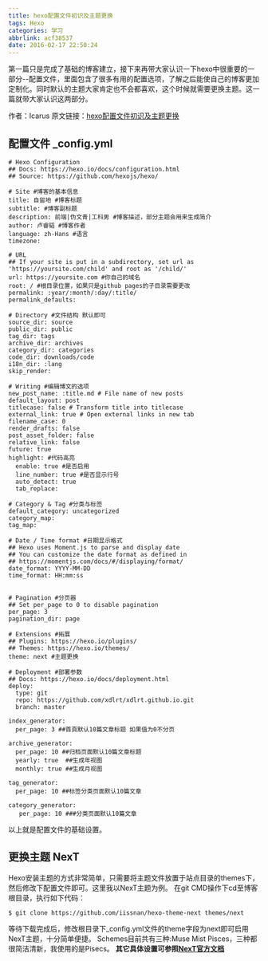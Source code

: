 ```yaml
---
title: hexo配置文件初识及主题更换
tags: Hexo
categories: 学习
abbrlink: acf38537
date: 2016-02-17 22:50:24
---
```

第一篇只是完成了基础的博客建立，接下来再带大家认识一下hexo中很重要的一部分--配置文件，里面包含了很多有用的配置选项，了解之后能使自己的博客更加定制化。同时默认的主题大家肯定也不会都喜欢，这个时候就需要更换主题。这一篇就带大家认识这两部分。
<!--more-->

作者：Icarus
原文链接：[hexo配置文件初识及主题更换](https://xdlrt.github.io/2016/02/17/2016-02-17)

## 配置文件 _config.yml
````
# Hexo Configuration
## Docs: https://hexo.io/docs/configuration.html
## Source: https://github.com/hexojs/hexo/

# Site #博客的基本信息
title: 自留地 #博客标题
subtitle: #博客副标题
description: 前端|伪文青|工科男 #博客描述，部分主题会用来生成简介
author: 卢睿韬 #博客作者
language: zh-Hans #语言
timezone:

# URL
## If your site is put in a subdirectory, set url as 'https://yoursite.com/child' and root as '/child/'
url: https://yoursite.com #你自己的域名
root: / #根目录位置，如果只是github pages的子目录需要更改
permalink: :year/:month/:day/:title/
permalink_defaults:

# Directory #文件结构 默认即可
source_dir: source
public_dir: public
tag_dir: tags
archive_dir: archives
category_dir: categories
code_dir: downloads/code
i18n_dir: :lang
skip_render:

# Writing #编辑博文的选项
new_post_name: :title.md # File name of new posts
default_layout: post
titlecase: false # Transform title into titlecase
external_link: true # Open external links in new tab
filename_case: 0
render_drafts: false
post_asset_folder: false
relative_link: false
future: true
highlight: #代码高亮
  enable: true #是否启用
  line_number: true #是否显示行号
  auto_detect: true
  tab_replace:

# Category & Tag #分类与标签
default_category: uncategorized
category_map:
tag_map:

# Date / Time format #日期显示格式
## Hexo uses Moment.js to parse and display date
## You can customize the date format as defined in
## https://momentjs.com/docs/#/displaying/format/
date_format: YYYY-MM-DD
time_format: HH:mm:ss


# Pagination #分页器
## Set per_page to 0 to disable pagination
per_page: 3
pagination_dir: page

# Extensions #拓展
## Plugins: https://hexo.io/plugins/
## Themes: https://hexo.io/themes/
theme: next #主题更换

# Deployment #部署参数
## Docs: https://hexo.io/docs/deployment.html
deploy:
  type: git
  repo: https://github.com/xdlrt/xdlrt.github.io.git
  branch: master

index_generator:
  per_page: 3 ##首頁默认10篇文章标题 如果值为0不分页

archive_generator:
  per_page: 10 ##归档页面默认10篇文章标题
  yearly: true  ##生成年视图
  monthly: true ##生成月视图

tag_generator:
  per_page: 10 ##标签分类页面默认10篇文章

category_generator:
   per_page: 10 ###分类页面默认10篇文章
````
以上就是配置文件的基础设置。

## 更换主题 NexT
Hexo安装主题的方式非常简单，只需要将主题文件放置于站点目录的themes下，然后修改下配置文件即可。这里我以NexT主题为例。
在git CMD操作下cd至博客根目录，执行如下代码：
````
$ git clone https://github.com/iissnan/hexo-theme-next themes/next
````
等待下载完成后，修改根目录下_config.yml文件的theme字段为next即可启用NexT主题，十分简单便捷。
Schemes目前共有三种:Muse Mist Pisces，三种都很简洁清新，我使用的是Pisecs。
**其它具体设置可参照[NexT官方文档](https://theme-next.iissnan.com/)**
